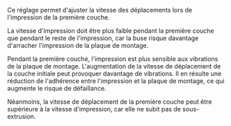 Ce réglage permet d'ajuster la vitesse des déplacements lors de l'impression de la première couche.

La vitesse d'impression doit être plus faible pendant la première couche que pendant le reste de l'impression, car la buse risque davantage d'arracher l'impression de la plaque de montage.

Pendant la première couche, l'impression est plus sensible aux vibrations de la plaque de montage. L'augmentation de la vitesse de déplacement de la couche initiale peut provoquer davantage de vibrations. Il en résulte une réduction de l'adhérence entre l'impression et la plaque de montage, ce qui augmente le risque de défaillance.

Néanmoins, la vitesse de déplacement de la première couche peut être supérieure à la vitesse d'impression, car elle ne subit pas de sous-extrusion.
